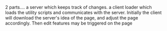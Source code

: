 

2 parts....
a server which keeps track of changes.
a client loader which loads the utility scripts and communicates with the server.
Initially the client will download the server's idea of the page, and adjust the page accordingly.
Then edit features may be triggered on the page 
